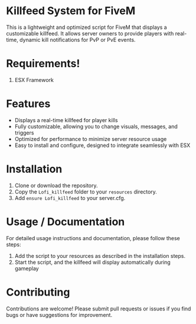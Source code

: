 # Killfeed System for FiveM

This is a lightweight and optimized script for FiveM that displays a customizable killfeed. It allows server owners to provide players with real-time, dynamic kill notifications for PvP or PvE events.

# Requirements!

1. ESX Framework

# Features
- Displays a real-time killfeed for player kills
- Fully customizable, allowing you to change visuals, messages, and triggers
- Optimized for performance to minimize server resource usage
- Easy to install and configure, designed to integrate seamlessly with ESX

# Installation
1. Clone or download the repository.
2. Copy the ```Lofi_killfeed``` folder to your ```resources``` directory.
3. Add ```ensure Lofi_killfeed``` to your server.cfg.

# Usage / Documentation
For detailed usage instructions and documentation, please follow these steps:

1. Add the script to your resources as described in the installation steps.
2. Start the script, and the killfeed will display automatically during gameplay

# Contributing
Contributions are welcome! Please submit pull requests or issues if you find bugs or have suggestions for improvement.

